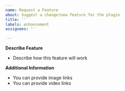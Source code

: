 ```yaml
---
name: Request a Feature
about: Suggest a change/new feature for the plugin
title: ''
labels: enhancement
assignees: ''

---
```


**Describe Feature**
- Describe how this feature will work

**Additional Information**
- You can provide image links
- You can provide video links
